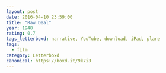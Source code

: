 ```yaml
---
layout: post 
date: 2016-04-10 23:59:00
title: "Raw Deal"
year: 1948
rating: 0.7
tags_letterboxd: narrative, YouTube, download, iPad, plane
tags:
  - film
category: Letterboxd
canonical: https://boxd.it/9k7i3
---
```

